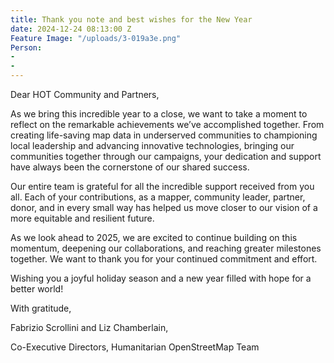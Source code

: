 ```yaml
---
title: Thank you note and best wishes for the New Year
date: 2024-12-24 08:13:00 Z
Feature Image: "/uploads/3-019a3e.png"
Person:
- 
- 
---
```


Dear HOT Community and Partners,

As we bring this incredible year to a close, we want to take a moment to reflect on the remarkable achievements we’ve accomplished together. From creating life-saving map data in underserved communities to championing local leadership and advancing innovative technologies, bringing our communities together through our campaigns, your dedication and support have always been the cornerstone of our shared success. 

Our entire team is grateful for all the incredible support received from you all. Each of your contributions, as a mapper, community leader, partner, donor, and in every small way has helped us move closer to our vision of a more equitable and resilient future. 

As we look ahead to 2025, we are excited to continue building on this momentum, deepening our collaborations, and reaching greater milestones together. We want to thank you for your continued commitment and effort.

Wishing you a joyful holiday season and a new year filled with hope for a better world! 




With gratitude,

Fabrizio Scrollini and Liz Chamberlain,

Co-Executive Directors, Humanitarian OpenStreetMap Team 

